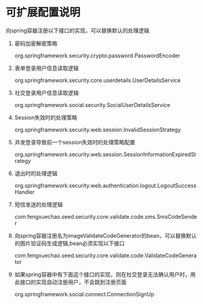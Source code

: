 # 可扩展配置说明

向spring容器注册以下接口的实现，可以替换默认的处理逻辑

1. 密码加密解密策略

    org.springframework.security.crypto.password.PasswordEncoder

2. 表单登录用户信息读取逻辑

    org.springframework.security.core.userdetails.UserDetailsService

3. 社交登录用户信息读取逻辑

    org.springframework.social.security.SocialUserDetailsService

4. Session失效时的处理策略

    org.springframework.security.web.session.InvalidSessionStrategy

5. 并发登录导致前一个session失效时的处理策略配置

    org.springframework.security.web.session.SessionInformationExpiredStrategy

6. 退出时的处理逻辑

    org.springframework.security.web.authentication.logout.LogoutSuccessHandler

7. 短信发送的处理逻辑

    com.fengxuechao.seed.security.core.validate.code.sms.SmsCodeSender

8. 向spring容器注册名为imageValidateCodeGenerator的bean，可以替换默认的图片验证码生成逻辑,bean必须实现以下接口

    com.fengxuechao.seed.security.core.validate.code.ValidateCodeGenerator

9. 如果spring容器中有下面这个接口的实现，则在社交登录无法确认用户时，用此接口的实现自动注册用户，不会跳到注册页面

    org.springframework.social.connect.ConnectionSignUp